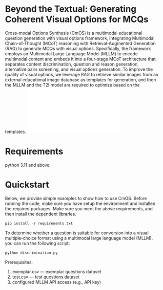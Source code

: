 # Beyond the Textual: Generating Coherent Visual Options for MCQs
Cross-modal Options Synthesis (CmOS) is a multimodal educational question generation with visual options framework, integrating Multimodal Chain-of-Thought (MCoT) reasoning with Retrieval-Augmented Generation (RAG) to generate MCQs with visual options. Specifically, the framework employs an Multimodal Large Language Model (MLLM) to encode multimodal content and embeds it into a four-stage MCoT architecture that separates content discrimination, question and reason generation, alternative pairs screening, and visual options generation. To improve the quality of visual options, we leverage RAG to retrieve similar images from an external educational image database as templates for generation, and then the MLLM and the T2I model are required to optimize based on the templates.
![Alt text](fig4.pdf)

# Requirements
python 3.11 and above

# Quickstart
Below, we provide simple examples to show how to use CmOS.
Before running the code, make sure you have setup the environment and installed the required packages. Make sure you meet the above requirements, and then install the dependent libraries.
```python
pip install -r requirements.txt
```
To determine whether a question is suitable for conversion into a visual multiple-choice format using a multimodal large language model (MLLM), you can run the following script:
```python
python discrimination.py
```
Prerequisites:

1. exemplar.csv — exemplar questions dataset  
2. test.csv — test questions dataset
3. configured MLLM API access (e.g., API key)
